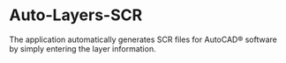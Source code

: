 # Auto-Layers-SCR
The application automatically generates SCR files for AutoCAD® software by simply entering the layer information.
